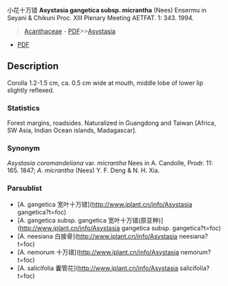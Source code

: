 小花十万错 **Asystasia gangetica subsp. micrantha** (Nees) Ensermu in Seyani & Chikuni Proc. XIII Plenary Meeting AETFAT. 1: 343. 1994.

> [Acanthaceae](Acanthaceae-爵床科.md) - [PDF](http://www.iplant.cn/foc/pdf/Acanthaceae.pdf)>>[Asystasia](http://www.iplant.cn/info/Asystasia?t=foc)
 - [PDF](http://www.iplant.cn/foc/pdf/Asystasia.pdf)

## Description

Corolla 1.2-1.5 cm, ca. 0.5 cm wide at mouth, middle lobe of lower lip slightly reflexed.

### Statistics
Forest margins, roadsides. Naturalized in Guangdong and Taiwan [Africa, SW Asia, Indian Ocean islands, Madagascar].

### Synonym
*Asystasia coromandeliana* var. *micrantha* Nees in A. Candolle, Prodr. 11: 165. 1847; *A. micrantha* (Nees) Y. F. Deng & N. H. Xia.

### Parsublist

* [A.  gangetica  宽叶十万错](http://www.iplant.cn/info/Asystasia gangetica?t=foc)
* [A.  gangetica subsp. gangetica  宽叶十万错(原亚种)](http://www.iplant.cn/info/Asystasia gangetica subsp. gangetica?t=foc)
* [A.  neesiana  白接骨](http://www.iplant.cn/info/Asystasia neesiana?t=foc)
* [A.  nemorum  十万错](http://www.iplant.cn/info/Asystasia nemorum?t=foc)
* [A.  salicifolia  囊管花](http://www.iplant.cn/info/Asystasia salicifolia?t=foc)
